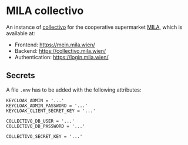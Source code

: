 # MILA collectivo

An instance of [collectivo](https://github.com/MILA-Wien/collectivo/) for the cooperative supermarket [MILA](https://www.mila.wien/), which is available at:

- Frontend: https://mein.mila.wien/
- Backend: https://collectivo.mila.wien/
- Authentication: https://login.mila.wien/

## Secrets

A file `.env` has to be added with the following attributes:

```
KEYCLOAK_ADMIN = '...'
KEYCLOAK_ADMIN_PASSWORD = '...'
KEYCLOAK_CLIENT_SECRET_KEY = '...'

COLLECTIVO_DB_USER = '...'
COLLECTIVO_DB_PASSWORD = '...'

COLLECTIVO_SECRET_KEY = '...'
```
